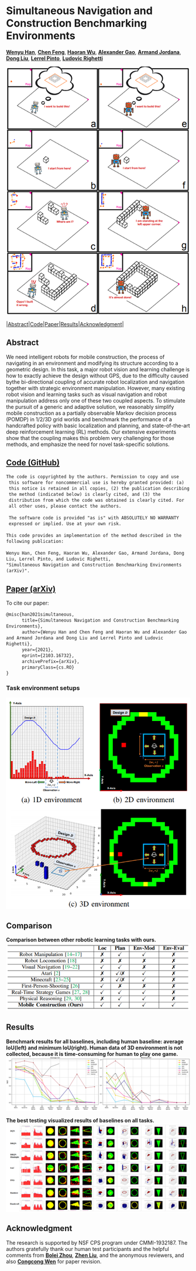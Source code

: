 # Simultaneous Navigation and Construction Benchmarking Environments

[**Wenyu Han**](https://github.com/WenyuHan-LiNa), [**Chen Feng**](https://engineering.nyu.edu/faculty/chen-feng), [**Haoran Wu**](https://www.linkedin.com/in/haoran-lucas-ng-4053471a0/), [**Alexander Gao**](https://www.alexandergao.com/), [**Armand Jordana**](https://wp.nyu.edu/machinesinmotion/people/), [**Dong Liu**](http://mechatronics.engineering.nyu.edu/people/phd-candidates/dongdong-liu.php), [**Lerrel Pinto**](https://www.lerrelpinto.com/), [**Ludovic Righetti**](https://wp.nyu.edu/machinesinmotion/89-2/)

![Overview](https://raw.githubusercontent.com/ai4ce/SNAC/main/docs/figs/overview.PNG?token=ANKETMQES4EKYCQYAE4K4WLAN4WB4)

|[Abstract](#abstract)|[Code](#code-github)|[Paper](#paper-arxiv)|[Results](#results)|[Acknowledgment](#acknowledgment)|

## Abstract
We need intelligent robots for mobile construction, the process of navigating in an environment and modifying its structure according to a geometric design. In this task, a major robot vision and learning challenge is how to exactly achieve the design without GPS, due to the difficulty caused bythe bi-directional coupling of accurate robot localization and navigation together with strategic environment manipulation. However, many existing robot vision and learning tasks such as visual navigation and robot manipulation address only one of these two coupled aspects. To stimulate the pursuit of a generic and adaptive solution, we reasonably simplify mobile construction as a partially observable Markov decision process (POMDP) in 1/2/3D grid worlds and benchmark the performance of a handcrafted policy with basic localization and planning, and state-of-the-art deep reinforcement learning (RL) methods. Our extensive experiments show that the coupling makes this problem very challenging for those methods, and emphasize the need for novel task-specific solutions.

## [Code (GitHub)](https://github.com/ai4ce/SNAC/tree/main/)
```
The code is copyrighted by the authors. Permission to copy and use 
 this software for noncommercial use is hereby granted provided: (a)
 this notice is retained in all copies, (2) the publication describing
 the method (indicated below) is clearly cited, and (3) the
 distribution from which the code was obtained is clearly cited. For
 all other uses, please contact the authors.
 
 The software code is provided "as is" with ABSOLUTELY NO WARRANTY
 expressed or implied. Use at your own risk.

This code provides an implementation of the method described in the
following publication: 

Wenyu Han, Chen Feng, Haoran Wu, Alexander Gao, Armand Jordana, Dong Liu, Lerrel Pinto, and Ludovic Righetti,    
"Simultaneous Navigation and Construction Benchmarking Environments (arXiv)". 
``` 
## [Paper (arXiv)](https://arxiv.org/abs/2103.16732)
To cite our paper:
```
@misc{han2021simultaneous,
      title={Simultaneous Navigation and Construction Benchmarking Environments}, 
      author={Wenyu Han and Chen Feng and Haoran Wu and Alexander Gao and Armand Jordana and Dong Liu and Lerrel Pinto and Ludovic Righetti},
      year={2021},
      eprint={2103.16732},
      archivePrefix={arXiv},
      primaryClass={cs.RO}
}
```

### Task environment setups  
![env](https://raw.githubusercontent.com/ai4ce/SNAC/main/docs/figs/environment.PNG?token=ANKETMWZOL7HPJVJHNDX2B3AN4WDE)

## Comparison 
**Comparison between other robotic learning tasks with ours.**
![table](https://raw.githubusercontent.com/ai4ce/SNAC/main/docs/figs/comparison_table.PNG?token=ANKETMXBFQCPNT5CBK5GVKDAN4YP4)

## Results
**Benchmark results for all baselines, including human baseline: average IoU(left) and minimum IoU(right). Human data of 3D environment is not collected, because it is time-consuming for human to play one game.**
![Baseline_curve](https://raw.githubusercontent.com/ai4ce/SNAC/main/docs/figs/result_curve.PNG?token=ANKETMSFKVHG2SIV2JIVMLTAN4WEW)

**The best testing visualized results of baselines on all tasks.**
![Baseline_visualize](https://raw.githubusercontent.com/ai4ce/SNAC/main/docs/figs/results_fig.PNG?token=ANKETMRREVGARACAVL44QJLAN4WFW)

## Acknowledgment
 The research is supported by NSF CPS program under CMMI-1932187. The authors gratefully thank our human test participants and the helpful comments from [**Bolei Zhou**](http://bzhou.ie.cuhk.edu.hk/), [**Zhen Liu**](http://itszhen.com/), and the anonymous reviewers, and also [**Congcong Wen**](https://scholar.google.com/citations?hl=en&user=OTBgvCYAAAAJ) for paper revision.
